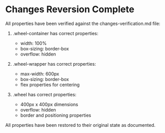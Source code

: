 # Changes Reversion Complete

All properties have been verified against the changes-verification.md file:

1. .wheel-container has correct properties:
   - width: 100%
   - box-sizing: border-box
   - overflow: hidden

2. .wheel-wrapper has correct properties:
   - max-width: 600px
   - box-sizing: border-box
   - flex properties for centering

3. .wheel has correct properties:
   - 400px x 400px dimensions
   - overflow: hidden
   - border and positioning properties

All properties have been restored to their original state as documented.